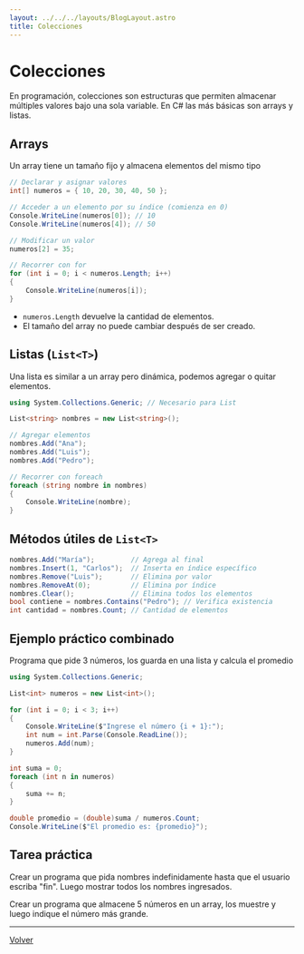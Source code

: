 ```yaml
---
layout: ../../../layouts/BlogLayout.astro
title: Colecciones
---
```


# Colecciones

En programación, colecciones son estructuras que permiten almacenar múltiples valores bajo una sola variable.
En C# las más básicas son arrays y listas.

## Arrays

Un array tiene un tamaño fijo y almacena elementos del mismo tipo

```csharp
// Declarar y asignar valores
int[] numeros = { 10, 20, 30, 40, 50 };

// Acceder a un elemento por su índice (comienza en 0)
Console.WriteLine(numeros[0]); // 10
Console.WriteLine(numeros[4]); // 50

// Modificar un valor
numeros[2] = 35;

// Recorrer con for
for (int i = 0; i < numeros.Length; i++)
{
    Console.WriteLine(numeros[i]);
}
```

- `numeros.Length` devuelve la cantidad de elementos.
- El tamaño del array no puede cambiar después de ser creado.

## Listas (`List<T>`)

Una lista es similar a un array pero dinámica, podemos agregar o quitar elementos.

```csharp
using System.Collections.Generic; // Necesario para List

List<string> nombres = new List<string>();

// Agregar elementos
nombres.Add("Ana");
nombres.Add("Luis");
nombres.Add("Pedro");

// Recorrer con foreach
foreach (string nombre in nombres)
{
    Console.WriteLine(nombre);
}
```

## Métodos útiles de `List<T>`

```csharp
nombres.Add("María");         // Agrega al final
nombres.Insert(1, "Carlos");  // Inserta en índice específico
nombres.Remove("Luis");       // Elimina por valor
nombres.RemoveAt(0);          // Elimina por índice
nombres.Clear();              // Elimina todos los elementos
bool contiene = nombres.Contains("Pedro"); // Verifica existencia
int cantidad = nombres.Count; // Cantidad de elementos
```

## Ejemplo práctico combinado

Programa que pide 3 números, los guarda en una lista y calcula el promedio

```csharp
using System.Collections.Generic;

List<int> numeros = new List<int>();

for (int i = 0; i < 3; i++)
{
    Console.WriteLine($"Ingrese el número {i + 1}:");
    int num = int.Parse(Console.ReadLine());
    numeros.Add(num);
}

int suma = 0;
foreach (int n in numeros)
{
    suma += n;
}

double promedio = (double)suma / numeros.Count;
Console.WriteLine($"El promedio es: {promedio}");
```

## Tarea práctica

Crear un programa que pida nombres indefinidamente hasta que el usuario escriba "fin". Luego mostrar todos los nombres ingresados.

Crear un programa que almacene 5 números en un array, los muestre y luego indique el número más grande.

<hr>

<p class="link-back-container">
  <a class="link-back" href="/blog/csharp">Volver</a>
</p>
